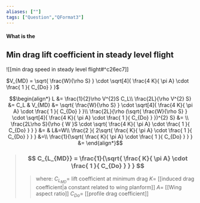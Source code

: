 ```yaml
---
aliases: [""]
tags: ["Question","QFormat3"]
---
```


#### What is the
## Min drag lift coefficient in steady level flight
![[min drag speed in steady level flight#^c26ec7]]

$V_{MD} = \sqrt{ \frac{W}{\rho S} } \cdot \sqrt[4]{ \frac{4 K}{ \pi A} \cdot \frac{ 1 }{ C_{Do} }   }$

$$\begin{align*}
   L &= \frac{1}{2}\rho V^{2}S C_L\\
\frac{2L}{\rho V^{2} S} &= C_L & V_{MD} &= \sqrt{ \frac{W}{\rho S} } \cdot \sqrt[4]{ \frac{4 K}{ \pi A} \cdot \frac{ 1 }{ C_{Do} }   }\\
\frac{2L}{\rho (\sqrt{ \frac{W}{\rho S} } \cdot \sqrt[4]{ \frac{4 K}{ \pi A} \cdot \frac{ 1 }{ C_{Do} }   })^{2} S} &= \\
\frac{2L\rho S}{\rho { W }S \cdot \sqrt{ \frac{4 K}{ \pi A} \cdot \frac{ 1 }{ C_{Do} }   } } &= & L&=W\\
\frac{2 }{ 2\sqrt{ \frac{ K}{ \pi A} \cdot \frac{ 1 }{ C_{Do} }   } } &=\\
\frac{1}{\sqrt{ \frac{ K}{ \pi A} \cdot \frac{ 1 }{ C_{Do} }   } } &=
\end{align*}$$

> ### $$ C_{L_{MD}} = \frac{1}{\sqrt{ \frac{ K}{ \pi A} \cdot \frac{ 1 }{ C_{Do} }   } } $$ 
>> where:
>> $C_{L_{MD}}=$ lift coefficient at minimum drag
>> $K=$ [[induced drag coefficient|a constant related to wing planform]]
>> $A=$ [[Wing aspect ratio]]
>> $C_{Do}=$ [[profile drag coefficient]]